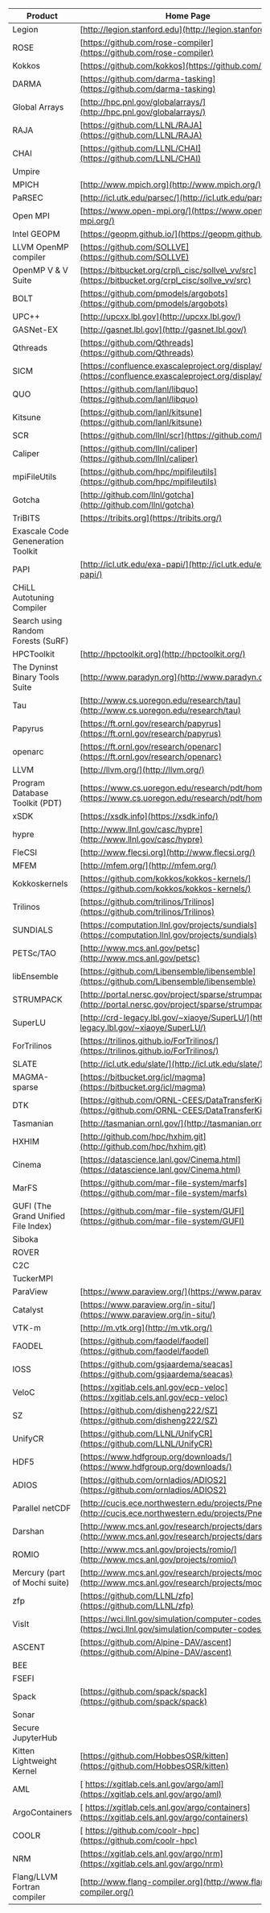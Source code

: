 | Product | Home Page |
| --- | --- |
| Legion | [http://legion.stanford.edu](http://legion.stanford.edu/) |
| ROSE | [https://github.com/rose-compiler](https://github.com/rose-compiler) |
| Kokkos | [https://github.com/kokkos](https://github.com/kokkos) |
| DARMA | [https://github.com/darma-tasking](https://github.com/darma-tasking) |
| Global Arrays | [http://hpc.pnl.gov/globalarrays/](http://hpc.pnl.gov/globalarrays/) |
| RAJA | [https://github.com/LLNL/RAJA](https://github.com/LLNL/RAJA) |
| CHAI | [https://github.com/LLNL/CHAI](https://github.com/LLNL/CHAI) |
| Umpire |   |
| MPICH | [http://www.mpich.org](http://www.mpich.org/) |
| PaRSEC | [http://icl.utk.edu/parsec/](http://icl.utk.edu/parsec/) |
| Open MPI | [https://www.open-mpi.org/](https://www.open-mpi.org/) |
| Intel GEOPM | [https://geopm.github.io/](https://geopm.github.io/) |
| LLVM OpenMP compiler | [https://github.com/SOLLVE](https://github.com/SOLLVE) |
| OpenMP V \& V Suite | [https://bitbucket.org/crpl\_cisc/sollve\_vv/src](https://bitbucket.org/crpl_cisc/sollve_vv/src) |
| BOLT | [https://github.com/pmodels/argobots](https://github.com/pmodels/argobots) |
| UPC++ | [http://upcxx.lbl.gov](http://upcxx.lbl.gov/) |
| GASNet-EX | [http://gasnet.lbl.gov](http://gasnet.lbl.gov/) |
| Qthreads | [https://github.com/Qthreads](https://github.com/Qthreads) |
| SICM | [https://confluence.exascaleproject.org/display/STSS07](https://confluence.exascaleproject.org/display/STSS07) |
| QUO | [https://github.com/lanl/libquo](https://github.com/lanl/libquo) |
| Kitsune | [https://github.com/lanl/kitsune](https://github.com/lanl/kitsune) |
| SCR | [https://github.com/llnl/scr](https://github.com/llnl/scr) |
| Caliper | [https://github.com/llnl/caliper](https://github.com/llnl/caliper) |
| mpiFileUtils | [https://github.com/hpc/mpifileutils](https://github.com/hpc/mpifileutils) |
| Gotcha | [http://github.com/llnl/gotcha](http://github.com/llnl/gotcha) |
| TriBITS | [https://tribits.org](https://tribits.org/) |
| Exascale Code Geneneration Toolkit |
| PAPI | [http://icl.utk.edu/exa-papi/](http://icl.utk.edu/exa-papi/) |
| CHiLL Autotuning Compiler |
| Search using Random Forests (SuRF) |
| HPCToolkit | [http://hpctoolkit.org](http://hpctoolkit.org/) |
| The Dyninst Binary Tools Suite | [http://www.paradyn.org](http://www.paradyn.org/) |
| Tau | [http://www.cs.uoregon.edu/research/tau](http://www.cs.uoregon.edu/research/tau) |
| Papyrus | [https://ft.ornl.gov/research/papyrus](https://ft.ornl.gov/research/papyrus) |
| openarc | [https://ft.ornl.gov/research/openarc](https://ft.ornl.gov/research/openarc) |
| LLVM | [http://llvm.org/](http://llvm.org/) |
| Program Database Toolkit (PDT) | [https://www.cs.uoregon.edu/research/pdt/home.php](https://www.cs.uoregon.edu/research/pdt/home.php) |
| xSDK | [https://xsdk.info](https://xsdk.info/) |
| hypre | [http://www.llnl.gov/casc/hypre](http://www.llnl.gov/casc/hypre) |
| FleCSI | [http://www.flecsi.org](http://www.flecsi.org/) |
| MFEM | [http://mfem.org/](http://mfem.org/) |
| Kokkoskernels | [https://github.com/kokkos/kokkos-kernels/](https://github.com/kokkos/kokkos-kernels/) |
| Trilinos | [https://github.com/trilinos/Trilinos](https://github.com/trilinos/Trilinos) |
| SUNDIALS | [https://computation.llnl.gov/projects/sundials](https://computation.llnl.gov/projects/sundials) |
| PETSc/TAO | [http://www.mcs.anl.gov/petsc](http://www.mcs.anl.gov/petsc) |
| libEnsemble | [https://github.com/Libensemble/libensemble](https://github.com/Libensemble/libensemble) |
| STRUMPACK | [http://portal.nersc.gov/project/sparse/strumpack/](http://portal.nersc.gov/project/sparse/strumpack/) |
| SuperLU | [http://crd-legacy.lbl.gov/~xiaoye/SuperLU/](http://crd-legacy.lbl.gov/~xiaoye/SuperLU/) |
| ForTrilinos | [https://trilinos.github.io/ForTrilinos/](https://trilinos.github.io/ForTrilinos/) |
| SLATE | [http://icl.utk.edu/slate/](http://icl.utk.edu/slate/) |
| MAGMA-sparse | [https://bitbucket.org/icl/magma](https://bitbucket.org/icl/magma) |
| DTK | [https://github.com/ORNL-CEES/DataTransferKit](https://github.com/ORNL-CEES/DataTransferKit) |
| Tasmanian | [http://tasmanian.ornl.gov/](http://tasmanian.ornl.gov/) |
| HXHIM | [http://github.com/hpc/hxhim.git](http://github.com/hpc/hxhim.git) |
| Cinema | [https://datascience.lanl.gov/Cinema.html](https://datascience.lanl.gov/Cinema.html) |
| MarFS | [https://github.com/mar-file-system/marfs](https://github.com/mar-file-system/marfs) |
| GUFI (The Grand Unified File Index) | [https://github.com/mar-file-system/GUFI](https://github.com/mar-file-system/GUFI) |
| Siboka |   |
| ROVER |   |
| C2C |   |
| TuckerMPI |   |
| ParaView | [https://www.paraview.org/](https://www.paraview.org/) |
| Catalyst | [https://www.paraview.org/in-situ/](https://www.paraview.org/in-situ/) |
| VTK-m | [http://m.vtk.org](http://m.vtk.org/) |
| FAODEL | [https://github.com/faodel/faodel](https://github.com/faodel/faodel) |
| IOSS | [https://github.com/gsjaardema/seacas](https://github.com/gsjaardema/seacas) |
| VeloC | [https://xgitlab.cels.anl.gov/ecp-veloc](https://xgitlab.cels.anl.gov/ecp-veloc) |
| SZ | [https://github.com/disheng222/SZ](https://github.com/disheng222/SZ) |
| UnifyCR | [https://github.com/LLNL/UnifyCR](https://github.com/LLNL/UnifyCR) |
| HDF5 | [https://www.hdfgroup.org/downloads/](https://www.hdfgroup.org/downloads/) |
| ADIOS | [https://github.com/ornladios/ADIOS2](https://github.com/ornladios/ADIOS2) |
| Parallel netCDF | [http://cucis.ece.northwestern.edu/projects/PnetCDF/](http://cucis.ece.northwestern.edu/projects/PnetCDF/) |
| Darshan | [http://www.mcs.anl.gov/research/projects/darshan/](http://www.mcs.anl.gov/research/projects/darshan/) |
| ROMIO | [http://www.mcs.anl.gov/projects/romio/](http://www.mcs.anl.gov/projects/romio/) |
| Mercury (part of Mochi suite) | [http://www.mcs.anl.gov/research/projects/mochi/](http://www.mcs.anl.gov/research/projects/mochi/) |
| zfp | [https://github.com/LLNL/zfp](https://github.com/LLNL/zfp) |
| VisIt | [https://wci.llnl.gov/simulation/computer-codes/visit](https://wci.llnl.gov/simulation/computer-codes/visit) |
| ASCENT | [https://github.com/Alpine-DAV/ascent](https://github.com/Alpine-DAV/ascent) |
| BEE |   |
| FSEFI |   |
| Spack | [https://github.com/spack/spack](https://github.com/spack/spack) |
| Sonar |   |
| Secure JupyterHub |   |
| Kitten Lightweight Kernel | [https://github.com/HobbesOSR/kitten](https://github.com/HobbesOSR/kitten) |
| AML | [ https://xgitlab.cels.anl.gov/argo/aml](https://xgitlab.cels.anl.gov/argo/aml) |
| ArgoContainers | [ https://xgitlab.cels.anl.gov/argo/containers](https://xgitlab.cels.anl.gov/argo/containers) |
| COOLR | [ https://github.com/coolr-hpc](https://github.com/coolr-hpc) |
| NRM | [https://xgitlab.cels.anl.gov/argo/nrm](https://xgitlab.cels.anl.gov/argo/nrm) |
| Flang/LLVM Fortran compiler | [http://www.flang-compiler.org](http://www.flang-compiler.org/) |

